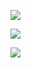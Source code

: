![](https://www.phei.com.cn/uploadfiles/index/sytp/1539496724190.jpg)

![](http://218.249.32.138/covers/9787121315787.jpg)

![](http://218.249.32.138/covers/9787121335723.jpg)